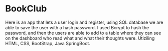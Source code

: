 # BookClub




Here is an app that lets a user login and register, using SQL database we are able to save the user with a hash password. 
I used Bcrypt to hash the password, and then the users are able to add to a table where they can see on the dashboard who read what and what their thoughts were. 
Utiziling HTML, CSS, BootStrap, Java SpringBoot. 

